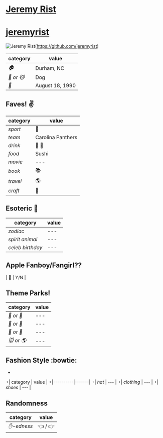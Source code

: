 # [Jeremy Rist](https://github.com/jeremyrist)
# [jeremyrist](https://github.com/jeremyrist)

![Jeremy Rist](https://avatars3.githubusercontent.com/u/13407041?v=3&s=460)(https://github.com/jeremyrist)

| category | value |
|-----------|-------|
| _:house:_ | Durham, NC |
| _:dog: or :cat:_ | Dog |
| _:birthday:_ | August 18, 1990 |

## Faves! :v:

| category | value |
|----------|--------|
| _sport_  | :football: |
| _team_   | Carolina Panthers |
| _drink_  | :beer: :wine_glass: |
| _food_   | Sushi |
| _movie_  | --- |
| _book_  | :books: |
| _travel_ | :earth_americas: |
| _craft_  | :art: |

## Esoteric :crystal_ball:

| category | value |
|----------|-------|
| _zodiac_ | --- |
| _spirit animal_ | --- |
| _celeb birthday_ | --- |

## Apple Fanboy/Fangirl??
| :iphone: | Y/N |

## Theme Parks!
| category | value |
|----------|--------|
| _:ferris_wheel: or :roller_coaster:_ | --- |
| _:monorail: or :bus:_ | --- |
| _:poultry_leg: or :hamburger:_ | --- |
| _:mouse: or :earth_americas:_| --- |

## Fashion Style :bowtie:
+
+| category | value |
+|----------|-------|
+| _hat_ | --- |
+| _clothing_ | --- |
+| _shoes_ | --- |

## Randomness

| category        | value                        |
|-----------------|------------------------------|
| _:hand:-edness_ | :point_left: / :point_right: |
